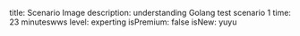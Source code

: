 title: Scenario Image
description: understanding Golang test scenario 1
time: 23 minuteswws
level: experting
isPremium: false
isNew: yuyu